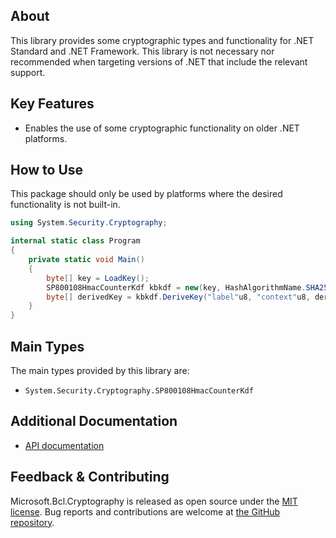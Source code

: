 ## About

This library provides some cryptographic types and functionality for .NET Standard and .NET Framework. This library is not necessary nor recommended when targeting versions of .NET that include the relevant support.

## Key Features

* Enables the use of some cryptographic functionality on older .NET platforms.

## How to Use

This package should only be used by platforms where the desired functionality is not built-in.

```C#
using System.Security.Cryptography;

internal static class Program
{
    private static void Main()
    {
        byte[] key = LoadKey();
        SP800108HmacCounterKdf kbkdf = new(key, HashAlgorithmName.SHA256);
        byte[] derivedKey = kbkdf.DeriveKey("label"u8, "context"u8, derivedKeyLengthInBytes: 32);
    }
}
```

## Main Types

The main types provided by this library are:

* `System.Security.Cryptography.SP800108HmacCounterKdf`

## Additional Documentation

* [API documentation](https://learn.microsoft.com/dotnet/api/System.Security.Cryptography)

## Feedback & Contributing

Microsoft.Bcl.Cryptography is released as open source under the [MIT license](https://licenses.nuget.org/MIT). Bug reports and contributions are welcome at [the GitHub repository](https://github.com/dotnet/runtime).
